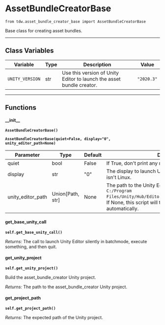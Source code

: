 # AssetBundleCreatorBase

`from tdw.asset_bundle_creator_base import AssetBundleCreatorBase`

Base class for creating asset bundles.

***

## Class Variables

| Variable | Type | Description | Value |
| --- | --- | --- | --- |
| `UNITY_VERSION` | str | Use this version of Unity Editor to launch the asset bundle creator. | `"2020.3"` |

***

## Functions

#### \_\_init\_\_

**`AssetBundleCreatorBase()`**

**`AssetBundleCreatorBase(quiet=False, display="0", unity_editor_path=None)`**

| Parameter | Type | Default | Description |
| --- | --- | --- | --- |
| quiet |  bool  | False | If True, don't print any messages to console. |
| display |  str  | "0" | The display to launch Unity Editor on. Ignored if this isn't Linux. |
| unity_editor_path |  Union[Path, str] | None | The path to the Unity Editor executable, for example `C:/Program Files/Unity/Hub/Editor/2020.3.24f1/Editor/Unity.exe`. If None, this script will try to find Unity Editor automatically. |

#### get_base_unity_call

**`self.get_base_unity_call()`**

_Returns:_  The call to launch Unity Editor silently in batchmode, execute something, and then quit.

#### get_unity_project

**`self.get_unity_project()`**

Build the asset_bundle_creator Unity project.

_Returns:_  The path to the asset_bundle_creator Unity project.

#### get_project_path

**`self.get_project_path()`**

_Returns:_  The expected path of the Unity project.